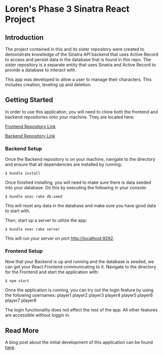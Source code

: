 # Loren's Phase 3 Sinatra React Project
## Introduction

The project contained in this and its sister repository were created to demonstrate knowledge of the Sinatra API backend that uses Active Record to access and persist data in the database that is found in this repo. The sister repository is a separate entity that uses Sinatra and Active Record to provide a database to interact with.

This app was developed to allow a user to manage their characters. This includes creation, leveling up and deletion.


## Getting Started

In order to use this application, you will need to clone both the frontend and backend repositories onto your machine. They are located here:

[Frontend Repository Link](https://github.com/loren-michael/phase-3-project-frontend)

[Backend Repository Link](https://github.com/loren-michael/phase-3-sinatra-react-project)

### Backend Setup

Once the Backend repository is on your machine, navigate to the directory and ensure that all dependencies are installed by running:

```console
$ bundle install
```

Once finished installing, you will need to make sure there is data seeded into your database. Do this by executing the following in your console:

```console
$ bundle exec rake db:seed
```
This will reset any data in the database and make sure you have good data to start with.


Then, start up a server to utilize the app:

```console
$ bundle exec rake server
```

This will run your server on port
[http://localhost:9292](http://localhost:9292).


### Frontend Setup

Now that your Backend is up and running and the database is seeded, we can get your React Frontend communicating to it. Navigate to the directory for the Frontend and start the application with: 

```console
$ npm start
```
Once the application is running, you can try out the login feature by using the following usernames:
player1
player2
player3
player4
player5
player6
player7
player8

The login functionality does not effect the rest of the app. All other features are accessible without loggin in.


## Read More

A blog post about the initial development of this application can be found [here](https://dev.to/lorenmichael/creating-an-app-with-react-and-sinatra-loa).